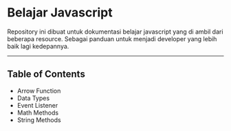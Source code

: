 # Belajar Javascript

Repository ini dibuat untuk dokumentasi belajar javascript yang di ambil dari beberapa resource. Sebagai panduan untuk menjadi developer yang lebih baik lagi kedepannya.

---

## Table of Contents

- Arrow Function
- Data Types
- Event Listener
- Math Methods
- String Methods